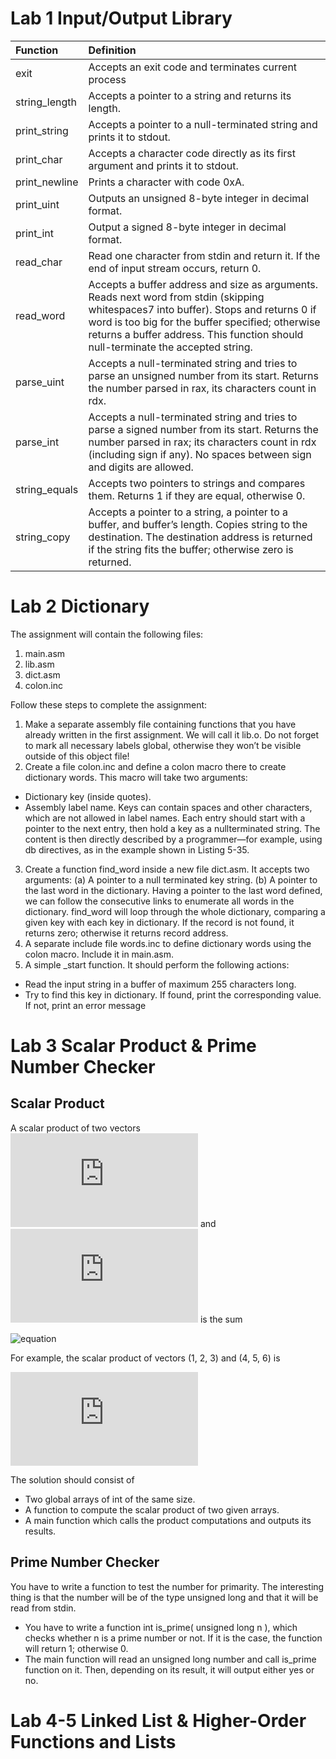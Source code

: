 # Lab 1  Input/Output Library

Function | Definition
:--------|:----------
exit | Accepts an exit code and terminates current process
string_length | Accepts a pointer to a string and returns its length.
print_string | Accepts a pointer to a null-terminated string and prints it to stdout.
print_char | Accepts a character code directly as its first argument and prints it to stdout.
print_newline | Prints a character with code 0xA.
print_uint | Outputs an unsigned 8-byte integer in decimal format.
print_int | Output a signed 8-byte integer in decimal format.
read_char | Read one character from stdin and return it. If the end of input stream occurs, return 0.
read_word | Accepts a buffer address and size as arguments. Reads next word from stdin (skipping whitespaces7 into buffer). Stops and returns 0 if word is too big for the buffer specified; otherwise returns a buffer address. This function should null-terminate the accepted string.
parse_uint | Accepts a null-terminated string and tries to parse an unsigned number from its start. Returns the number parsed in rax, its characters count in rdx.
parse_int | Accepts a null-terminated string and tries to parse a signed number from its start. Returns the number parsed in rax; its characters count in rdx (including sign if any). No spaces between sign and digits are allowed.
string_equals | Accepts two pointers to strings and compares them. Returns 1 if they are equal, otherwise 0.
string_copy | Accepts a pointer to a string, a pointer to a buffer, and buffer’s length. Copies string to the destination. The destination address is returned if the string fits the buffer; otherwise zero is returned.
 # Lab 2 Dictionary
 
 The assignment will contain the following files:
 1. main.asm
 2. lib.asm
 3. dict.asm
 4. colon.inc
 
Follow these steps to complete the assignment:
1. Make a separate assembly file containing functions that you have already written
in the first assignment. We will call it lib.o.
Do not forget to mark all necessary labels global, otherwise they won’t be visible
outside of this object file!
2. Create a file colon.inc and define a colon macro there to create dictionary words.
This macro will take two arguments:

 * Dictionary key (inside quotes).
 * Assembly label name. Keys can contain spaces and other characters, which are not allowed in label names. Each entry should start with a pointer to the next entry, then hold a key as a nullterminated string. The content is then directly described by a programmer—for example, using db directives, as in the example shown in Listing 5-35.
3. Create a function find_word inside a new file dict.asm. It accepts two arguments:
(a) A pointer to a null terminated key string.
(b) A pointer to the last word in the dictionary. Having a pointer to the last word defined, we can follow the consecutive links to enumerate all words in the dictionary. 
find_word will loop through the whole dictionary, comparing a given key with each key in dictionary. If the record is not found, it returns zero; otherwise it returns record address.
4. A separate include file words.inc to define dictionary words using the colon
macro. Include it in main.asm.
5. A simple _start function. It should perform the following actions:
 * Read the input string in a buffer of maximum 255 characters long.
 * Try to find this key in dictionary. If found, print the corresponding value. If not,
print an error message

# Lab 3  Scalar Product &  Prime Number Checker
## Scalar Product
A scalar product of two vectors ![equation](https://latex.codecogs.com/gif.latex?(a_1,a_2...a_n)) and ![equation](https://latex.codecogs.com/gif.latex?(b_1,b_2...b_n)) is the sum

![equation](https://latex.codecogs.com/gif.latex?\sum&space;^n_{i=1}a_ib_i=a_1b_1&plus;a_2b_2&plus;...&plus;a_nb_n)

For example, the scalar product of vectors (1, 2, 3) and (4, 5, 6) is

![equation](https://latex.codecogs.com/gif.latex?1*4&plus;2*5&plus;3*6=4&plus;10&plus;18=32)

The solution should consist of
 * Two global arrays of int of the same size.
 * A function to compute the scalar product of two given arrays.
 * A main function which calls the product computations and outputs its results.
 
## Prime Number Checker
You have to write a function to test the number for primarity. The interesting thing is that the number will be
of the type unsigned long and that it will be read from stdin.
 * You have to write a function int is_prime( unsigned long n ), which checks whether n is a prime number or not. If it is the case, the function will return 1; otherwise 0.
 * The main function will read an unsigned long number and call is_prime function on it. Then, depending on its result, it will output either yes or no.

# Lab 4-5  Linked List & Higher-Order Functions and Lists
